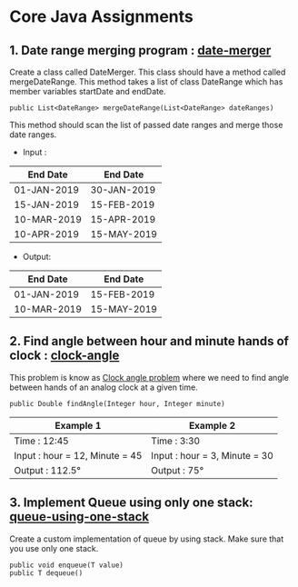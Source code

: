 # Core Java Assignments
## 1. Date range merging program : [**date-merger**](https://github.com/SanketKD/core-java-assignments/tree/master/date-merger)
Create a class called DateMerger. This class should have a method called mergeDateRange. This method takes a list of class DateRange which has member variables startDate and endDate.

    public List<DateRange> mergeDateRange(List<DateRange> dateRanges)

This method should scan the list of passed date ranges and merge those date ranges.

 - Input :

|End Date|End Date|
|--|--|
|01-JAN-2019|30-JAN-2019|
|15-JAN-2019|15-FEB-2019|
|10-MAR-2019|15-APR-2019|
|10-APR-2019|15-MAY-2019|

 - Output:

|End Date|End Date|
|--|--|
|01-JAN-2019|15-FEB-2019|
|10-MAR-2019|15-MAY-2019|

## 2. Find angle between hour and minute hands of clock : [**clock-angle**](https://github.com/SanketKD/core-java-assignments/tree/master/clock-angle)
This problem is know as [Clock angle problem](http://en.wikipedia.org/wiki/Clock_angle_problem) where we need to find angle between hands of an analog clock at a given time.

    public Double findAngle(Integer hour, Integer minute)

|Example 1|Example 2|
|--|--|
|Time : 12:45|Time : 3:30|
|Input : hour = 12, Minute = 45|Input : hour = 3, Minute = 30|
|Output : 112.5°|Output : 75°|

## 3. Implement Queue using only one stack: [**queue-using-one-stack**](https://github.com/SanketKD/core-java-assignments/tree/master/queue-using-one-stack)
Create a custom implementation of queue by using stack. Make sure that you use only one stack.

    public void enqueue(T value)
	public T dequeue()

